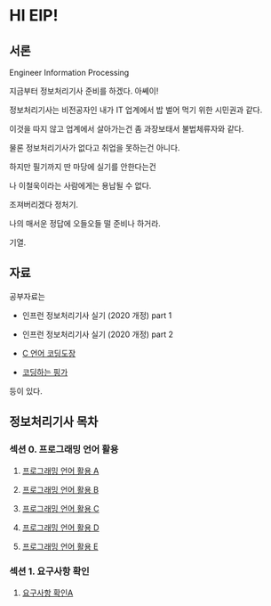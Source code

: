 # HI EIP!

## 서론

Engineer Information Processing

지금부터 정보처리기사 준비를 하겠다. 아쎼이!

정보처리기사는 비전공자인 내가 IT 업계에서 밥 벌어 먹기 위한 시민권과 같다.

이것을 따지 않고 업계에서 살아가는건 좀 과장보태서 불법체류자와 같다.

물론 정보처리기사가 없다고 취업을 못하는건 아니다.

하지만 필기까지 딴 마당에 실기를 안한다는건

나 이철욱이라는 사람에게는 용납될 수 없다.

조져버리겠다 정처기.

나의 매서운 정답에 오들오들 떨 준비나 하거라.

기열.

## 자료

공부자료는

- 인프런 정보처리기사 실기 (2020 개정) part 1

- 인프런 정보처리기사 실기 (2020 개정) part 2

- [C 언어 코딩도장](https://dojang.io/course/view.php?id=2)

- [코딩하는 핑가](https://ss-o.tistory.com/110?category=967966)

등이 있다.

## 정보처리기사 목차

### 섹션 0. 프로그래밍 언어 활용

1. [프로그래밍 언어 활용 A](https://github.com/lugia574/EIP.github.io-/blob/main/%ED%94%84%EB%A1%9C%EA%B7%B8%EB%9E%98%EB%B0%8D%20%EC%96%B8%EC%96%B4%20%ED%99%9C%EC%9A%A9/%ED%94%84%EB%A1%9C%EA%B7%B8%EB%9E%98%EB%B0%8D%20%EC%96%B8%EC%96%B4%20%ED%99%9C%EC%9A%A9A.md)

2. [프로그래밍 언어 활용 B](https://github.com/lugia574/EIP.github.io-/blob/main/%ED%94%84%EB%A1%9C%EA%B7%B8%EB%9E%98%EB%B0%8D%20%EC%96%B8%EC%96%B4%20%ED%99%9C%EC%9A%A9/%ED%94%84%EB%A1%9C%EA%B7%B8%EB%9E%98%EB%B0%8D%20%EC%96%B8%EC%96%B4%20%ED%99%9C%EC%9A%A9B.md)

3. [프로그래밍 언어 활용 C](https://github.com/lugia574/EIP.github.io-/blob/main/%ED%94%84%EB%A1%9C%EA%B7%B8%EB%9E%98%EB%B0%8D%20%EC%96%B8%EC%96%B4%20%ED%99%9C%EC%9A%A9/%ED%94%84%EB%A1%9C%EA%B7%B8%EB%9E%98%EB%B0%8D%20%EC%96%B8%EC%96%B4%20%ED%99%9C%EC%9A%A9C.md)

4. [프로그래밍 언어 활용 D](https://github.com/lugia574/EIP.github.io-/blob/main/%ED%94%84%EB%A1%9C%EA%B7%B8%EB%9E%98%EB%B0%8D%20%EC%96%B8%EC%96%B4%20%ED%99%9C%EC%9A%A9/%ED%94%84%EB%A1%9C%EA%B7%B8%EB%9E%98%EB%B0%8D%20%EC%96%B8%EC%96%B4%20%ED%99%9C%EC%9A%A9D.md)

5. [프로그래밍 언어 활용 E](https://github.com/lugia574/EIP.github.io-/blob/main/%ED%94%84%EB%A1%9C%EA%B7%B8%EB%9E%98%EB%B0%8D%20%EC%96%B8%EC%96%B4%20%ED%99%9C%EC%9A%A9/%ED%94%84%EB%A1%9C%EA%B7%B8%EB%9E%98%EB%B0%8D%20%EC%96%B8%EC%96%B4%20%ED%99%9C%EC%9A%A9E.md)

### 섹션 1. 요구사항 확인

1. [요구사항 확인A ]()
